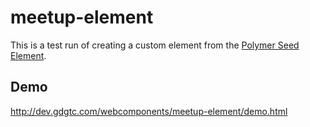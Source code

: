 meetup-element
============

This is a test run of creating a custom element from the [Polymer Seed Element](http://polymerlabs.github.io/seed-element).

## Demo

http://dev.gdgtc.com/webcomponents/meetup-element/demo.html
